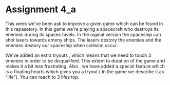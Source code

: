 # Assignment 4_a
This week we've been ask to improve a given game which can be found in this repasetory.
In this game we're playing a spacecraft who destroys its enemies during its spaces tavels.
In the oiginal version the spaceship can shot lasers towards emeny ships. The lasers destory the enemies and the enemies
destory our spaceship when collision occur.

We've added an extra tryouts , which means that we need to touch 3 emenies in order to be disqualified.
This extent to duration of the game and makes it a bit less frustrating. Also , we have added a special feature
which is a floating hearts which gives you a tryout ( In the game we describe it as "life"). You can reach to
3 lifes top.
